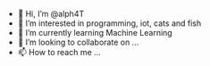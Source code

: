 - 👋 Hi, I’m @alph4T
- 👀 I’m interested in programming, iot, cats and fish
- 🌱 I’m currently learning Machine Learning
- 💞️ I’m looking to collaborate on ...
- 📫 How to reach me ...

<!---
alph4T/alph4T is a ✨ special ✨ repository because its `README.md` (this file) appears on your GitHub profile.
You can click the Preview link to take a look at your changes.
--->

